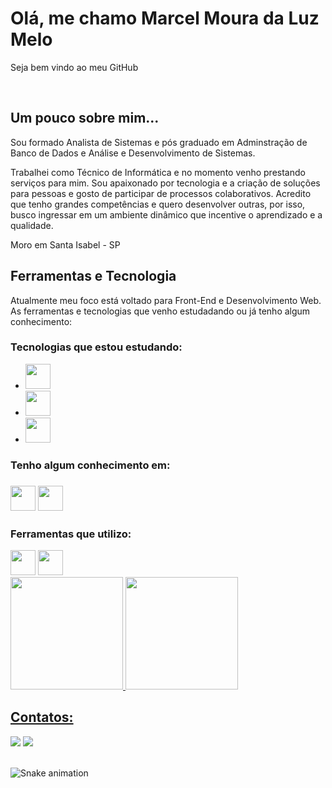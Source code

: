 <h1>Olá, me chamo Marcel Moura da Luz Melo</h1>

<p>Seja bem vindo ao meu GitHub</p><br>


<h2>Um pouco sobre mim...</h2>

<section>
  <p>Sou formado Analista de Sistemas e pós graduado em Adminstração de Banco de Dados e Análise e Desenvolvimento de Sistemas.</p>

  <p>Trabalhei como Técnico de Informática e no momento venho prestando serviços para mim. Sou apaixonado por tecnologia e a criação de soluções para pessoas e gosto de participar de processos colaborativos.       Acredito que tenho grandes competências e quero desenvolver outras, por isso, busco ingressar em um ambiente dinâmico que incentive o aprendizado e a qualidade. </p>

  <p>Moro em Santa Isabel - SP</p>
</section>

<h2>Ferramentas e Tecnologia</h2>

<section>
  <p>Atualmente meu foco está voltado para Front-End e Desenvolvimento Web. As ferramentas e tecnologias que venho estudadando ou já tenho algum conhecimento: </p>

  

  <h3>Tecnologias que estou estudando:</h3>
  <ul>
     <li><img src="https://cdn.jsdelivr.net/gh/devicons/devicon@latest/icons/html5/html5-original.svg" width="40" height="40"/></li> 
     <li><img src="https://cdn.jsdelivr.net/gh/devicons/devicon@latest/icons/css3/css3-original-wordmark.svg" widht="40" height="40"/></li> 
    <li><img src="https://cdn.jsdelivr.net/gh/devicons/devicon@latest/icons/javascript/javascript-original.svg" widht="40" height="40"/></li> 
  </ul>

  <h3>Tenho algum conhecimento em: <h3>
  <img src="https://cdn.jsdelivr.net/gh/devicons/devicon@latest/icons/java/java-original-wordmark.svg" widht="40" height="40"/>
  <img src="https://cdn.jsdelivr.net/gh/devicons/devicon@latest/icons/python/python-original-wordmark.svg" widht="40" height="40"/>

  <h3>Ferramentas que utilizo:</h3>
  <img src="https://cdn.jsdelivr.net/gh/devicons/devicon@latest/icons/vscode/vscode-original-wordmark.svg" widht="40" height="40"/>
  <img src="https://cdn.jsdelivr.net/gh/devicons/devicon@latest/icons/eclipse/eclipse-original-wordmark.svg" widht="40" height="40"/><br>

 <div>
  <a href="https://github.com/MMouraLMelo">
  <img loading="lazy" height="180em" src="https://github-readme-stats.vercel.app/api/top-langs/?MMouraLMelo&layout=compact&langs_count=7&theme=dracula"/>
  <img loading="lazy" height="180em" src="https://github-readme-stats.vercel.app/api?MMouraLMelo&show_icons=true&theme=dracula&include_all_commits=true&count_private=true"/>
</div>

</section>

<h2>Contatos:</h2>

<a href="https://www.linkedin.com/in/mmouramelo" target="_blank"><img loading="lazy" src="https://img.shields.io/badge/-LinkedIn-%230077B5?style=for-the-badge&logo=linkedin&logoColor=white" target="_blank"></a>
<a href = "mailto:marcelmouradaluzmelo@gmail.com"><img loading="lazy" src="https://img.shields.io/badge/Gmail-D14836?style=for-the-badge&logo=gmail&logoColor=white" target="_blank"></a><br><br>

![Snake animation](https://github.com/MMouraLMelo/MMouraLMelo/blob/output/github-contribution-grid-snake.svg)

